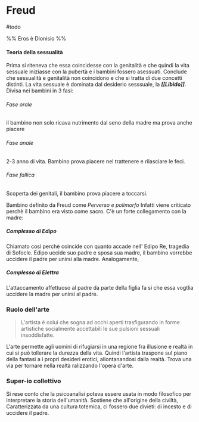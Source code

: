 # Freud 
#todo

 %% Eros è Dionisio %%
 
 #### Teoria della sessualità
 Prima si riteneva che essa coincidesse con la genitalità e che quindi la vita sessuale iniziasse con la pubertà e i bambini fossero asessuati. 
 Conclude che sessualità e genitalità non coincidono e che si tratta di due concetti distinti. 
 La vita sessuale è dominata dal desiderio sesssuale, la ***[[Libido]]***. 
 Divisa nei bambini in 3 fasi: 
###### Fase orale
il bambino non solo ricava nutrimento dal seno della madre ma prova anche piacere
###### Fase anale
2-3 anno di vita. Bambino prova piacere nel trattenere e rilasciare le feci. 
###### Fase fallica
Scoperta dei genitali, il bambino prova piacere a toccarsi. 

Bambino definito da Freud come *Perverso e polimorfo*
Infatti viene criticato perchè il bambino era visto come sacro. 
C'è un forte collegamento con la madre: 
##### Complesso di Edipo
Chiamato così perchè coincide con quanto accade nell' Edipo Re, tragedia di Sofocle. Edipo uccide suo padre e sposa sua madre, il bambino vorrebbe uccidere il padre per unirsi alla madre. 
Analogamente, 
##### Complesso di Elettra
L'attaccamento affettuoso al padre da parte della figlia fa si che essa vogtlia uccidere la madre per unirsi al padre. 

### Ruolo dell'arte
> L'artista è colui che sogna ad occhi aperti trasfigurando in forme artistiche socialmente accettabili le sue pulsioni sessuali insoddisfatte. 
 
 L'arte permette agli uomini di rifugiarsi in una regione fra illusione e realtà in cui si può tollerare la durezza della vita. 
 Quindi l'artista traspone sul piano della fantasi a i propri desideri erotici, allontanandosi dalla realtà. 
 Trova una via per tornare nella realtà ralizzando l'opera d'arte. 
 
 ### Super-io collettivo
 Si rese conto che la psicoanalisi poteva essere usata in modo filosofico per interpretare la storia dell'umanità. 
 Sostiene che all'origine della civiltà, Caratterizzata da una cultura totemica, ci fossero due divieti: di incesto e di uccidere il padre. 
 
 
 
 
 
 
 
 
 
 
 
 
 
 
 
 
 
 
 
 
 
 
 
 
 
 
 
 
 
 
 
 
 
 
 
 
 